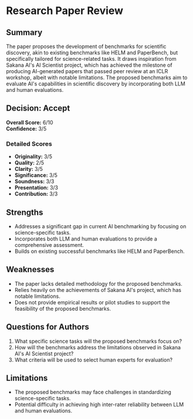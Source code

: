 # Research Paper Review
## Summary

The paper proposes the development of benchmarks for scientific discovery, akin to existing benchmarks like HELM and PaperBench, but specifically tailored for science-related tasks. It draws inspiration from Sakana AI's AI Scientist project, which has achieved the milestone of producing AI-generated papers that passed peer review at an ICLR workshop, albeit with notable limitations. The proposed benchmarks aim to evaluate AI's capabilities in scientific discovery by incorporating both LLM and human evaluations.
## Decision: Accept
**Overall Score:** 6/10  
**Confidence:** 3/5

### Detailed Scores
- **Originality:** 3/5
- **Quality:** 2/5
- **Clarity:** 3/5
- **Significance:** 3/5
- **Soundness:** 3/3
- **Presentation:** 3/3
- **Contribution:** 3/3

## Strengths
- Addresses a significant gap in current AI benchmarking by focusing on science-specific tasks.
- Incorporates both LLM and human evaluations to provide a comprehensive assessment.
- Builds on existing successful benchmarks like HELM and PaperBench.

## Weaknesses
- The paper lacks detailed methodology for the proposed benchmarks.
- Relies heavily on the achievements of Sakana AI's project, which has notable limitations.
- Does not provide empirical results or pilot studies to support the feasibility of the proposed benchmarks.

## Questions for Authors
1. What specific science tasks will the proposed benchmarks focus on?
2. How will the benchmarks address the limitations observed in Sakana AI's AI Scientist project?
3. What criteria will be used to select human experts for evaluation?

## Limitations
- The proposed benchmarks may face challenges in standardizing science-specific tasks.
- Potential difficulty in achieving high inter-rater reliability between LLM and human evaluations.
